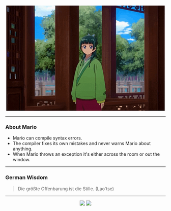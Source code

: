 <p align="center">
  <img src="assets/maomao.gif" />
</p>

---

### About Mario
- Mario can compile syntax errors.
- The compiler fixes its own mistakes and never warns Mario about anything.
- When Mario throws an exception it's either across the room or out the window.

---

### German Wisdom
> Die größte Offenbarung ist die Stille. (Lao'tse)

---

<p align="center">
  <a>
    <img height="180em" src="https://github-readme-stats-eight-theta.vercel.app/api?username=Torfkopp&show_icons=true&theme=dark&include_all_commits=true&count_private=true"/>
  </a>
  <a href="https://github.com/Torfkopp?tab=repositories">
    <img height="180em" src="https://github-readme-stats-eight-theta.vercel.app/api/top-langs/?username=torfkopp&layout=compact&theme=dark&langs_count=8&hide=java"/>
  </a>
</p>
